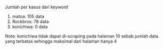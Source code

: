 Jumlah per kasus dari keyword
1. matoa: 105 data
2. Rockbros: 78 data
3. konichiwa: 0 data

Note: konichiwa tidak dapat di-scraping pada halaman 10 sebab jumlah data yang terbatas sehingga maksimal dari halaman hanya 4